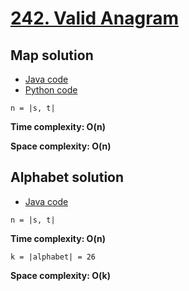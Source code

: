 # [242. Valid Anagram](https://leetcode.com/problems/valid-anagram/)

## Map solution

- [Java code](https://github.com/alexengrig/leetcode/blob/main/src/main/java/dev/alexengrig/leetcode/_242_valid_anagram/MapSolution.java)
- [Python code](https://github.com/alexengrig/leetcode/blob/main/src/main/python/242_valid_anagram/map_solution.py)

`n = |s, t|`

**Time complexity: O(n)**

**Space complexity: O(n)**

## Alphabet solution

- [Java code](https://github.com/alexengrig/leetcode/blob/main/src/main/java/dev/alexengrig/leetcode/_242_valid_anagram/AlphabetSolution.java)

`n = |s, t|`

**Time complexity: O(n)**

`k = |alphabet| = 26`

**Space complexity: O(k)**
